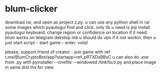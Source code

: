 # blum-clicker
download rar, and open as project z.py. u can use any python shell
in rar some images which pyautogui find and click.
only lib u need is pip install pyautogui keyboard.
change region or confidence on location if it need.
blum works on telegram dekstop mb u should do vpn if it not workin.
then u just start script - start game - enter. voila!

please, support friend of creator - join game with ref t.me/BlumCryptoBot/app?startapp=ref_pRTXDxBBxC
u can also do .exe from .py with  pyinstaller --onefile --windowed /link/to/z.py and place image in same dist
thx for view
